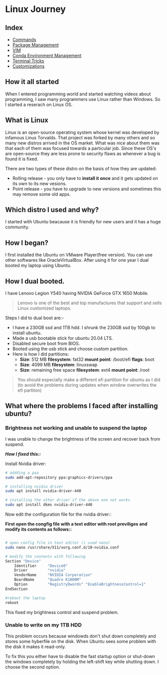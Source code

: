# Linux Journey

## Index

*   [Commands](./commands.md)
*   [Package Management](./package_management.md)
*   [VIM](./vim.md)
*   [Conda Environment Management](./conda.md)
*   [Terminal Tricks](./play_with_terminal.md)
*   [Customizations](./some_customizations.md)

## How it all started

When I entered programming world and started watching videos about programming, I saw many programmers use Linux rather than Windows. So I started a reserach on Linux OS.

## What is Linux

Linux is an open-source operating system whose kernel was developed by infamous Linus Torvalds. That project was forked by many others and so many new distros arrived in the OS market. What was nice about them was that each of them was focused towards a particular job. Since these OS's are open-source they are less prone to security flaws as whenever a bug is found it is fixed.

There are two types of these distro on the basis of how they are updated:
*   Rolling release - you only have to __install it once__ and it gets updated on its own to its new vesions.
*   Point release - you have to upgrade to new versions and sometimes this may remove some old apps.

## Which distro I used and why?

I started with Ubuntu beacause it is friendly for new users and it has a huge community.

## How I began?

I first installed the Ubuntu on VMware Player(free version). You can use other softwares like OracleVirtualBox.
After using it for one year I dual booted my laptop using Ubuntu.

## How I dual booted.

I have Lenovo Legion Y540 having NVIDIA GeForce GTX 1650 Mobile. 

>Lenovo is one of the best and top manufactures that support and sells Linux customized laptops.

Steps I did to dual boot are:-

*   I have a 230GB ssd and 1TB hdd. I shrunk the 230GB ssd by 100gb to install ubuntu.
*   Made a usb bootable stick for ubuntu 20.04 LTS.
*   Disabled secure boot from BIOS.
*   Booted using the usb stick and choose custom partition.
*   Here is how I did partitions:
    * __Size__: 512 MB      __filesystem__: fat32       __mount point__: /boot/efi      __flags__: boot
    * __Size__: 4099 MB     __filesystem__: linuxswap   
    * __Size__: remaining free space    __filesystem__: ext4    __mount point__: /root

>You should especially make a different efi partition for ubuntu as I did (to avoid the problems during updates when window overwrites the efi partiton)

## What where the problems I faced after installing ubuntu?

### Brightness not working and unable to suspend the laptop

I was unable to change the brightness of the screen and recover back from suspend.

*__How I fixed this::__*

Install Nvidia driver:

```bash
# addding a paa
sudo add-apt-repository ppa:graphics-drivers/ppa

# installing nvidia driver
sudo apt install nvidia-driver-440

# installing the other driver if the above one not works
sudo apt install dkms nvidia-driver-440
```

Now edit the configuration file for the nvidia driver::

__First open the congfig file with a text editor with root previliges and modify its contents as follows::__

``` bash

# open config file in text editor (i used nano)
sudo nano /usr/share/X11/xorg.conf.d/10-nvidia.conf

# modify the contents with following
Section "Device"
    Identifier     "Device0"
    Driver         "nvidia"
    VendorName     "NVIDIA Corporation"
    BoardName      "Quadro K1000M"
    Option         "RegistryDwords" "EnableBrightnessControl=1"
EndSection

#reboot the laptop
reboot
```
This fixed my brightness control and suspend problem.

### Unable to write on my 1TB HDD

This problem occurs because windowds don't shut down completely and stores some hyberfile on the disk.
When Ubuntu sees some problem with the disk it makes it read-only.

To fix this you either have to disable the fast startup option or shut-down the windows completely by holding the left-shift key while shutting down. I choose the second option. 

